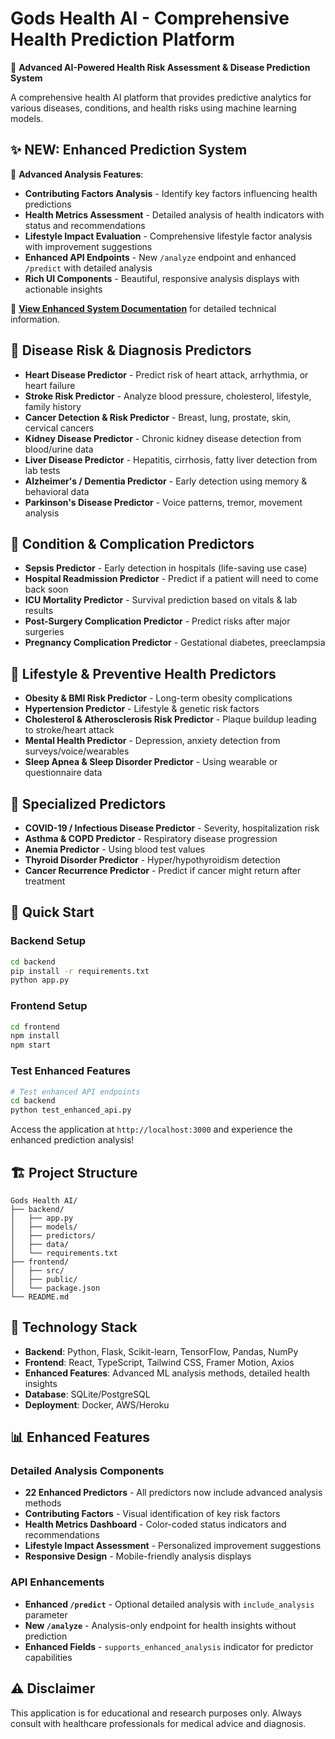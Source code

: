 # Gods Health AI - Comprehensive Health Prediction Platform

🏥 **Advanced AI-Powered Health Risk Assessment & Disease Prediction System**

A comprehensive health AI platform that provides predictive analytics for various diseases, conditions, and health risks using machine learning models.

## ✨ **NEW: Enhanced Prediction System**

🔬 **Advanced Analysis Features**:
- **Contributing Factors Analysis** - Identify key factors influencing health predictions
- **Health Metrics Assessment** - Detailed analysis of health indicators with status and recommendations
- **Lifestyle Impact Evaluation** - Comprehensive lifestyle factor analysis with improvement suggestions
- **Enhanced API Endpoints** - New `/analyze` endpoint and enhanced `/predict` with detailed analysis
- **Rich UI Components** - Beautiful, responsive analysis displays with actionable insights

📖 **[View Enhanced System Documentation](./ENHANCED_PREDICTION_SYSTEM.md)** for detailed technical information.

## 🔹 Disease Risk & Diagnosis Predictors
- **Heart Disease Predictor** - Predict risk of heart attack, arrhythmia, or heart failure
- **Stroke Risk Predictor** - Analyze blood pressure, cholesterol, lifestyle, family history
- **Cancer Detection & Risk Predictor** - Breast, lung, prostate, skin, cervical cancers
- **Kidney Disease Predictor** - Chronic kidney disease detection from blood/urine data
- **Liver Disease Predictor** - Hepatitis, cirrhosis, fatty liver detection from lab tests
- **Alzheimer's / Dementia Predictor** - Early detection using memory & behavioral data
- **Parkinson's Disease Predictor** - Voice patterns, tremor, movement analysis

## 🔹 Condition & Complication Predictors
- **Sepsis Predictor** - Early detection in hospitals (life-saving use case)
- **Hospital Readmission Predictor** - Predict if a patient will need to come back soon
- **ICU Mortality Predictor** - Survival prediction based on vitals & lab results
- **Post-Surgery Complication Predictor** - Predict risks after major surgeries
- **Pregnancy Complication Predictor** - Gestational diabetes, preeclampsia

## 🔹 Lifestyle & Preventive Health Predictors
- **Obesity & BMI Risk Predictor** - Long-term obesity complications
- **Hypertension Predictor** - Lifestyle & genetic risk factors
- **Cholesterol & Atherosclerosis Risk Predictor** - Plaque buildup leading to stroke/heart attack
- **Mental Health Predictor** - Depression, anxiety detection from surveys/voice/wearables
- **Sleep Apnea & Sleep Disorder Predictor** - Using wearable or questionnaire data

## 🔹 Specialized Predictors
- **COVID-19 / Infectious Disease Predictor** - Severity, hospitalization risk
- **Asthma & COPD Predictor** - Respiratory disease progression
- **Anemia Predictor** - Using blood test values
- **Thyroid Disorder Predictor** - Hyper/hypothyroidism detection
- **Cancer Recurrence Predictor** - Predict if cancer might return after treatment

## 🚀 Quick Start

### Backend Setup
```bash
cd backend
pip install -r requirements.txt
python app.py
```

### Frontend Setup
```bash
cd frontend
npm install
npm start
```

### Test Enhanced Features
```bash
# Test enhanced API endpoints
cd backend
python test_enhanced_api.py
```

Access the application at `http://localhost:3000` and experience the enhanced prediction analysis!

## 🏗️ Project Structure
```
Gods Health AI/
├── backend/
│   ├── app.py
│   ├── models/
│   ├── predictors/
│   ├── data/
│   └── requirements.txt
├── frontend/
│   ├── src/
│   ├── public/
│   └── package.json
└── README.md
```

## 🔬 Technology Stack
- **Backend**: Python, Flask, Scikit-learn, TensorFlow, Pandas, NumPy
- **Frontend**: React, TypeScript, Tailwind CSS, Framer Motion, Axios
- **Enhanced Features**: Advanced ML analysis methods, detailed health insights
- **Database**: SQLite/PostgreSQL
- **Deployment**: Docker, AWS/Heroku

## 📊 Enhanced Features

### Detailed Analysis Components
- **22 Enhanced Predictors** - All predictors now include advanced analysis methods
- **Contributing Factors** - Visual identification of key risk factors
- **Health Metrics Dashboard** - Color-coded status indicators and recommendations
- **Lifestyle Impact Assessment** - Personalized improvement suggestions
- **Responsive Design** - Mobile-friendly analysis displays

### API Enhancements
- **Enhanced `/predict`** - Optional detailed analysis with `include_analysis` parameter
- **New `/analyze`** - Analysis-only endpoint for health insights without prediction
- **Enhanced Fields** - `supports_enhanced_analysis` indicator for predictor capabilities

## ⚠️ Disclaimer
This application is for educational and research purposes only. Always consult with healthcare professionals for medical advice and diagnosis.